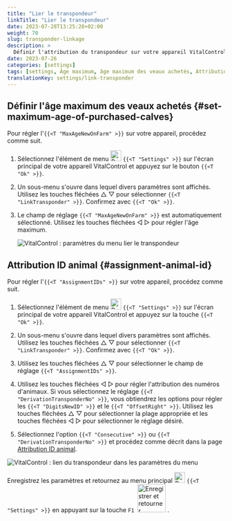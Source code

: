 ```yaml
---
title: "Lier le transpondeur"
linkTitle: "Lier le transpondeur"
date: 2023-07-28T13:25:28+02:00
weight: 70
slug: transponder-linkage
description: >
  Définir l'attribution du transpondeur sur votre appareil VitalControl.
date: 2023-07-26
categories: [settings]
tags: [settings, Âge maximum, âge maximum des veaux achetés, Attribution ID animal]
translationKey: settings/link-transponder
---
```

## Définir l'âge maximum des veaux achetés {#set-maximum-age-of-purchased-calves}
Pour régler l'`{{<T "MaxAgeNewOnFarm" >}}` sur votre appareil, procédez comme suit.

1. Sélectionnez l'élément de menu <img src="/icons/gear.svg" width="25" align="bottom" alt="Paramètres" /> `{{<T "Settings" >}}` sur l'écran principal de votre appareil VitalControl et appuyez sur le bouton `{{<T "Ok" >}}`.

2. Un sous-menu s'ouvre dans lequel divers paramètres sont affichés. Utilisez les touches fléchées △ ▽ pour sélectionner `{{<T "LinkTransponder" >}}`. Confirmez avec `{{<T "Ok" >}}`.

3. Le champ de réglage `{{<T "MaxAgeNewOnFarm" >}}` est automatiquement sélectionné. Utilisez les touches fléchées ◁ ▷ pour régler l'âge maximum.

    ![VitalControl : paramètres du menu lier le transpondeur](../images/maximumage.png "Âge maximum des veaux achetés")

## Attribution ID animal {#assignment-animal-id}

Pour régler l'`{{<T "AssignmentIDs" >}}` sur votre appareil, procédez comme suit.

1. Sélectionnez l'élément de menu <img src="/icons/gear.svg" width="25" align="bottom" alt="Paramètres" /> `{{<T "Settings" >}}` sur l'écran principal de votre appareil VitalControl et appuyez sur la touche `{{<T "Ok" >}}`.

2. Un sous-menu s'ouvre dans lequel divers paramètres sont affichés. Utilisez les touches fléchées △ ▽ pour sélectionner `{{<T "LinkTransponder" >}}`. Confirmez avec `{{<T "Ok" >}}`.

3. Utilisez les touches fléchées △ ▽ pour sélectionner le champ de réglage `{{<T "AssignmentIDs" >}}`.

4. Utilisez les touches fléchées ◁ ▷ pour régler l'attribution des numéros d'animaux. Si vous sélectionnez le réglage `{{<T "DerivationTransponderNo" >}}`, vous obtiendrez les options pour régler les `{{<T "DigitsNewID" >}}` et le `{{<T "OffsetRight" >}}`. Utilisez les touches fléchées △ ▽ pour sélectionner la plage appropriée et les touches fléchées ◁ ▷ pour sélectionner le réglage désiré.

5. Sélectionnez l'option `{{<T "Consecutive" >}}` ou `{{<T "DerivationTransponderNo" >}}` et procédez comme décrit dans la page [Attribution ID animal](../animal-registration/#assignment-animal-id).

![VitalControl : lien du transpondeur dans les paramètres du menu](../images/assignmentanimalid.png "Attribution d'identifiant animal")

Enregistrez les paramètres et retournez au menu principal <img src="/icons/gear.svg" width="25" align="bottom" alt="Paramètres" /> `{{<T "Settings" >}}` en appuyant sur la touche `F1` &nbsp;<img src="/icons/footer/save_exit.svg" width="65" align="bottom" alt="Enregistrer et retourner" />&nbsp;.
